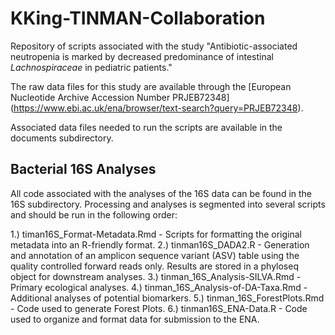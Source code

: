 # KKing-TINMAN-Collaboration

Repository of scripts associated with the study "Antibiotic-associated neutropenia is marked by decreased predominance of intestinal <em>Lachnospiraceae</em> in pediatric patients."

The raw data files for this study are available through the [European Nucleotide Archive Accession Number PRJEB72348] (https://www.ebi.ac.uk/ena/browser/text-search?query=PRJEB72348).

Associated data files needed to run the scripts are available in the documents subdirectory.

## Bacterial 16S Analyses
All code associated with the analyses of the 16S data can be found in the 16S subdirectory. Processing and analyses is segmented into several scripts and should be run in the following order:

1.) timan16S_Format-Metadata.Rmd - Scripts for formatting the original metadata into an R-friendly format.
2.) tinman16S_DADA2.R - Generation and annotation of an amplicon sequence variant (ASV) table using the quality controlled forward reads only. Results are stored in a phyloseq object for downstream analyses.
3.) tinman_16S_Analysis-SILVA.Rmd - Primary ecological analyses.
4.) tinman_16S_Analysis-of-DA-Taxa.Rmd - Additional analyses of potential biomarkers.
5.) tinman_16S_ForestPlots.Rmd - Code used to generate Forest Plots.
6.) tinman16S_ENA-Data.R - Code used to organize and format data for submission to the ENA.
